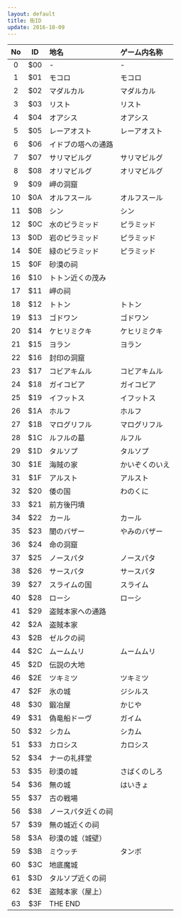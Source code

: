 ```yaml
---
layout: default
title: 街ID
update: 2016-10-09
---
```



| No | ID  | 地名 | ゲーム内名称 |
|:--:|:---:|:-----|:-------------|
|  0 | $00 | - | - |
|  1 | $01 | モコロ | モコロ |
|  2 | $02 | マダルカル | マダルカル |
|  3 | $03 | リスト | リスト |
|  4 | $04 | オアシス | オアシス |
|  5 | $05 | レーアオスト | レーアオスト |
|  6 | $06 | イドブの塔への通路 |  |
|  7 | $07 | サリマビルグ | サリマビルグ |
|  8 | $08 | オリマビルグ | オリマビルグ |
|  9 | $09 | 岬の洞窟 |  |
| 10 | $0A | オルフスール | オルフスール |
| 11 | $0B | シン | シン |
| 12 | $0C | 水のピラミッド | ピラミッド |
| 13 | $0D | 岩のピラミッド | ピラミッド |
| 14 | $0E | 緑のピラミッド | ピラミッド |
| 15 | $0F | 砂漠の祠 |  |
| 16 | $10 | トトン近くの茂み |  |
| 17 | $11 | 岬の祠 |  |
| 18 | $12 | トトン | トトン |
| 19 | $13 | ゴドワン | ゴドワン |
| 20 | $14 | ケヒリミクキ | ケヒリミクキ |
| 21 | $15 | ヨラン | ヨラン |
| 22 | $16 | 封印の洞窟 |  |
| 23 | $17 | コビアキムル | コビアキムル |
| 24 | $18 | ガイコビア | ガイコビア |
| 25 | $19 | イフットス | イフットス |
| 26 | $1A | ホルフ | ホルフ |
| 27 | $1B | マログリフル | マログリフル |
| 28 | $1C | ルフルの墓 | ルフル |
| 29 | $1D | タルソプ | タルソプ |
| 30 | $1E | 海賊の家 | かいぞくのいえ |
| 31 | $1F | アルスト | アルスト |
| 32 | $20 | 倭の国 | わのくに |
| 33 | $21 | 前方後円墳 |  |
| 34 | $22 | カール | カール |
| 35 | $23 | 闇のバザー | やみのバザー |
| 36 | $24 | 命の洞窟 |  |
| 37 | $25 | ノースパタ | ノースパタ |
| 38 | $26 | サースパタ | サースパタ |
| 39 | $27 | スライムの国 | スライム |
| 40 | $28 | ローシ | ローシ |
| 41 | $29 | 盗賊本家への通路 |  |
| 42 | $2A | 盗賊本家 |  |
| 43 | $2B | ゼルクの祠 |  |
| 44 | $2C | ムームムリ | ムームムリ |
| 45 | $2D | 伝説の大地 |  |
| 46 | $2E | ツキミツ | ツキミツ |
| 47 | $2F | 氷の城 | ジシルス |
| 48 | $30 | 鍛冶屋 | かじや |
| 49 | $31 | 偽竜船ドーヴ | ガイム |
| 50 | $32 | シカム | シカム |
| 51 | $33 | カロシス | カロシス |
| 52 | $34 | ナーの礼拝堂 |  |
| 53 | $35 | 砂漠の城 | さばくのしろ |
| 54 | $36 | 無の城 | はいきょ |
| 55 | $37 | 古の戦場 |  |
| 56 | $38 | ノースパタ近くの祠 |  |
| 57 | $39 | 無の城近くの祠 |  |
| 58 | $3A | 砂漠の城（城壁） |  |
| 59 | $3B | ミウッチ | タンボ |
| 60 | $3C | 地底魔城 |  |
| 61 | $3D | タルソプ近くの祠 |  |
| 62 | $3E | 盗賊本家（屋上） |  |
| 63 | $3F | THE END |  |
